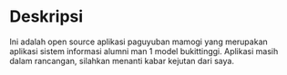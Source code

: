 # Deskripsi
Ini adalah open source aplikasi paguyuban mamogi yang merupakan aplikasi sistem informasi alumni man 1 model bukittinggi.
Aplikasi masih dalam rancangan, silahkan menanti kabar kejutan dari saya.
